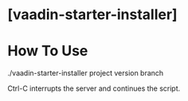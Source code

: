 # [vaadin-starter-installer]

# How To Use

./vaadin-starter-installer project version branch

Ctrl-C interrupts the server and continues the script.



